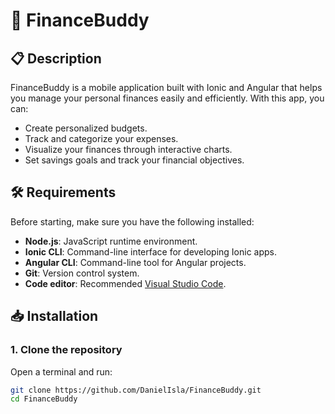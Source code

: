 # 🧾 FinanceBuddy

## 📋 Description

FinanceBuddy is a mobile application built with Ionic and Angular that helps you manage your personal finances easily and efficiently. With this app, you can:

- Create personalized budgets.
- Track and categorize your expenses.
- Visualize your finances through interactive charts.
- Set savings goals and track your financial objectives.

## 🛠 Requirements

Before starting, make sure you have the following installed:

- **Node.js**: JavaScript runtime environment.
- **Ionic CLI**: Command-line interface for developing Ionic apps.
- **Angular CLI**: Command-line tool for Angular projects.
- **Git**: Version control system.
- **Code editor**: Recommended [Visual Studio Code](https://code.visualstudio.com/).

## 📥 Installation

### 1. Clone the repository

Open a terminal and run:

```bash
git clone https://github.com/DanielIsla/FinanceBuddy.git
cd FinanceBuddy
